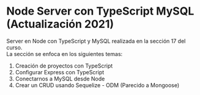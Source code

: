 # Node Server con TypeScript MySQL (Actualización 2021)

Server en Node con TypeScript y MySQL realizada en la sección 17 del curso.  
La sección se enfoca en los siguientes temas:
1. Creación de proyectos con TypeScript
2. Configurar Express con TypeScript
3. Conectarnos a MySQL desde Node
4. Crear un CRUD usando Sequelize - ODM (Parecido a Mongoose)
